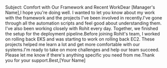 Subject: Comfort with Our Framework and Recent WorkDear [Manager's Name],I hope you're doing well. I wanted to let you know about my work with the framework and the projects I've been involved in recently.I've gone through all the automation scripts and feel good about understanding them. I've also been working closely with Rohit every day. Together, we finished the setup for the deployment pipeline.Before joining Rohit's team, I worked on rolling back EKS and was starting to work on rolling back EC2. These projects helped me learn a lot and get more comfortable with our systems.I'm ready to take on more challenges and help our team succeed. Please let me know if there's anything specific you need from me.Thank you for your support.Best,[Your Name]
